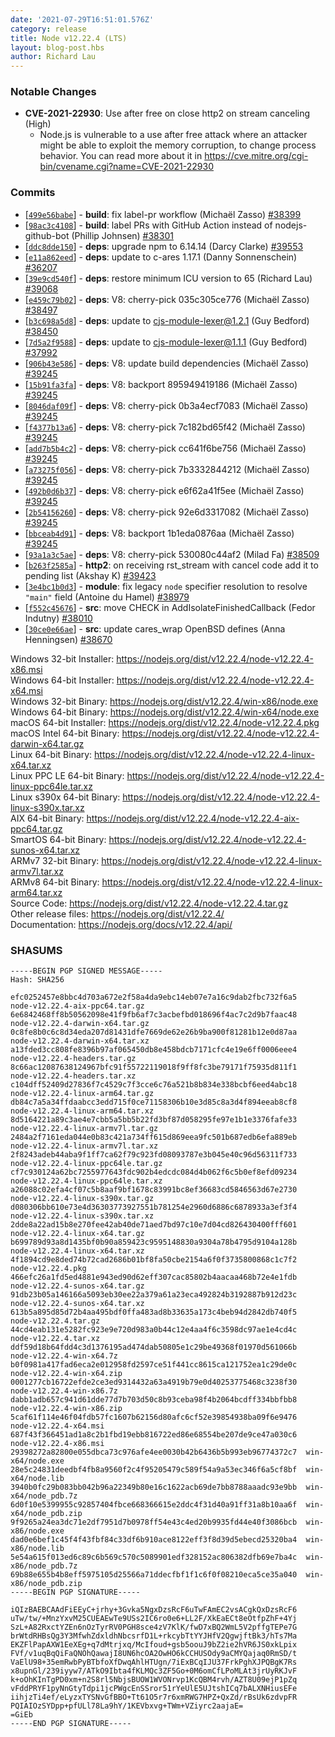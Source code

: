 ```yaml
---
date: '2021-07-29T16:51:01.576Z'
category: release
title: Node v12.22.4 (LTS)
layout: blog-post.hbs
author: Richard Lau
---
```


### Notable Changes

- **CVE-2021-22930**: Use after free on close http2 on stream canceling (High)
  - Node.js is vulnerable to a use after free attack where an attacker might be able to exploit the memory corruption, to change process behavior. You can read more about it in https://cve.mitre.org/cgi-bin/cvename.cgi?name=CVE-2021-22930

### Commits

- [[`499e56babe`](https://github.com/nodejs/node/commit/499e56babe)] - **build**: fix label-pr workflow (Michaël Zasso) [#38399](https://github.com/nodejs/node/pull/38399)
- [[`98ac3c4108`](https://github.com/nodejs/node/commit/98ac3c4108)] - **build**: label PRs with GitHub Action instead of nodejs-github-bot (Phillip Johnsen) [#38301](https://github.com/nodejs/node/pull/38301)
- [[`ddc8dde150`](https://github.com/nodejs/node/commit/ddc8dde150)] - **deps**: upgrade npm to 6.14.14 (Darcy Clarke) [#39553](https://github.com/nodejs/node/pull/39553)
- [[`e11a862eed`](https://github.com/nodejs/node/commit/e11a862eed)] - **deps**: update to c-ares 1.17.1 (Danny Sonnenschein) [#36207](https://github.com/nodejs/node/pull/36207)
- [[`39e9cd540f`](https://github.com/nodejs/node/commit/39e9cd540f)] - **deps**: restore minimum ICU version to 65 (Richard Lau) [#39068](https://github.com/nodejs/node/pull/39068)
- [[`e459c79b02`](https://github.com/nodejs/node/commit/e459c79b02)] - **deps**: V8: cherry-pick 035c305ce776 (Michaël Zasso) [#38497](https://github.com/nodejs/node/pull/38497)
- [[`b3c698a5d8`](https://github.com/nodejs/node/commit/b3c698a5d8)] - **deps**: update to cjs-module-lexer@1.2.1 (Guy Bedford) [#38450](https://github.com/nodejs/node/pull/38450)
- [[`7d5a2f9588`](https://github.com/nodejs/node/commit/7d5a2f9588)] - **deps**: update to cjs-module-lexer@1.1.1 (Guy Bedford) [#37992](https://github.com/nodejs/node/pull/37992)
- [[`906b43e586`](https://github.com/nodejs/node/commit/906b43e586)] - **deps**: V8: update build dependencies (Michaël Zasso) [#39245](https://github.com/nodejs/node/pull/39245)
- [[`15b91fa3fa`](https://github.com/nodejs/node/commit/15b91fa3fa)] - **deps**: V8: backport 895949419186 (Michaël Zasso) [#39245](https://github.com/nodejs/node/pull/39245)
- [[`8046daf09f`](https://github.com/nodejs/node/commit/8046daf09f)] - **deps**: V8: cherry-pick 0b3a4ecf7083 (Michaël Zasso) [#39245](https://github.com/nodejs/node/pull/39245)
- [[`f4377b13a6`](https://github.com/nodejs/node/commit/f4377b13a6)] - **deps**: V8: cherry-pick 7c182bd65f42 (Michaël Zasso) [#39245](https://github.com/nodejs/node/pull/39245)
- [[`add7b5b4c2`](https://github.com/nodejs/node/commit/add7b5b4c2)] - **deps**: V8: cherry-pick cc641f6be756 (Michaël Zasso) [#39245](https://github.com/nodejs/node/pull/39245)
- [[`a73275f056`](https://github.com/nodejs/node/commit/a73275f056)] - **deps**: V8: cherry-pick 7b3332844212 (Michaël Zasso) [#39245](https://github.com/nodejs/node/pull/39245)
- [[`492b0d6b37`](https://github.com/nodejs/node/commit/492b0d6b37)] - **deps**: V8: cherry-pick e6f62a41f5ee (Michaël Zasso) [#39245](https://github.com/nodejs/node/pull/39245)
- [[`2b54156260`](https://github.com/nodejs/node/commit/2b54156260)] - **deps**: V8: cherry-pick 92e6d3317082 (Michaël Zasso) [#39245](https://github.com/nodejs/node/pull/39245)
- [[`bbceab4d91`](https://github.com/nodejs/node/commit/bbceab4d91)] - **deps**: V8: backport 1b1eda0876aa (Michaël Zasso) [#39245](https://github.com/nodejs/node/pull/39245)
- [[`93a1a3c5ae`](https://github.com/nodejs/node/commit/93a1a3c5ae)] - **deps**: V8: cherry-pick 530080c44af2 (Milad Fa) [#38509](https://github.com/nodejs/node/pull/38509)
- [[`b263f2585a`](https://github.com/nodejs/node/commit/b263f2585a)] - **http2**: on receiving rst_stream with cancel code add it to pending list (Akshay K) [#39423](https://github.com/nodejs/node/pull/39423)
- [[`3e4bc1b0d3`](https://github.com/nodejs/node/commit/3e4bc1b0d3)] - **module**: fix legacy `node` specifier resolution to resolve `"main"` field (Antoine du Hamel) [#38979](https://github.com/nodejs/node/pull/38979)
- [[`f552c45676`](https://github.com/nodejs/node/commit/f552c45676)] - **src**: move CHECK in AddIsolateFinishedCallback (Fedor Indutny) [#38010](https://github.com/nodejs/node/pull/38010)
- [[`30ce0e66ae`](https://github.com/nodejs/node/commit/30ce0e66ae)] - **src**: update cares_wrap OpenBSD defines (Anna Henningsen) [#38670](https://github.com/nodejs/node/pull/38670)

Windows 32-bit Installer: https://nodejs.org/dist/v12.22.4/node-v12.22.4-x86.msi \
Windows 64-bit Installer: https://nodejs.org/dist/v12.22.4/node-v12.22.4-x64.msi \
Windows 32-bit Binary: https://nodejs.org/dist/v12.22.4/win-x86/node.exe \
Windows 64-bit Binary: https://nodejs.org/dist/v12.22.4/win-x64/node.exe \
macOS 64-bit Installer: https://nodejs.org/dist/v12.22.4/node-v12.22.4.pkg \
macOS Intel 64-bit Binary: https://nodejs.org/dist/v12.22.4/node-v12.22.4-darwin-x64.tar.gz \
Linux 64-bit Binary: https://nodejs.org/dist/v12.22.4/node-v12.22.4-linux-x64.tar.xz \
Linux PPC LE 64-bit Binary: https://nodejs.org/dist/v12.22.4/node-v12.22.4-linux-ppc64le.tar.xz \
Linux s390x 64-bit Binary: https://nodejs.org/dist/v12.22.4/node-v12.22.4-linux-s390x.tar.xz \
AIX 64-bit Binary: https://nodejs.org/dist/v12.22.4/node-v12.22.4-aix-ppc64.tar.gz \
SmartOS 64-bit Binary: https://nodejs.org/dist/v12.22.4/node-v12.22.4-sunos-x64.tar.xz \
ARMv7 32-bit Binary: https://nodejs.org/dist/v12.22.4/node-v12.22.4-linux-armv7l.tar.xz \
ARMv8 64-bit Binary: https://nodejs.org/dist/v12.22.4/node-v12.22.4-linux-arm64.tar.xz \
Source Code: https://nodejs.org/dist/v12.22.4/node-v12.22.4.tar.gz \
Other release files: https://nodejs.org/dist/v12.22.4/ \
Documentation: https://nodejs.org/docs/v12.22.4/api/

### SHASUMS

```
-----BEGIN PGP SIGNED MESSAGE-----
Hash: SHA256

efc0252457e8bbc4d703a672e2f58a4da9ebc14eb07e7a16c9dab2fbc732f6a5  node-v12.22.4-aix-ppc64.tar.gz
6e6842468ff8b50562098e41f9fb6af7c3acbefbd018696f4ac7c2d9b7faac48  node-v12.22.4-darwin-x64.tar.gz
0c8fe8b0c6c8d34eda207d81431dfe7669de62e26b9ba900f81281b12e0d87aa  node-v12.22.4-darwin-x64.tar.xz
a13fded3cc808fe8396b97af065450db8e458bdcb7171cfc4e19e6ff0006eee4  node-v12.22.4-headers.tar.gz
8c66ac12087638124967bfc91f55722119018f9ff8fc3be79171f75935d811f1  node-v12.22.4-headers.tar.xz
c104dff52409d27836f7c4529c7f3cce6c76a521b8b834e338bcbf6eed4abc18  node-v12.22.4-linux-arm64.tar.gz
db84c7a5a34ffdaabcc3edd715f0ce71158306b10e3d85c8a3d4f894eeab8cf8  node-v12.22.4-linux-arm64.tar.xz
8d5164221a89c3ae4e7cbb5a5bb5b22fd3bf87d058295fe97e1b1e3376fafe33  node-v12.22.4-linux-armv7l.tar.gz
2484a2f7161eda044e0b83c421a734ff615d869eea9fc501b687edb6efa889eb  node-v12.22.4-linux-armv7l.tar.xz
2f8243adeb44aba9f1ff7ca62f79c923fd08093787e3b045e40c96d56311f733  node-v12.22.4-linux-ppc64le.tar.gz
cf7c930124a62bc7255977643fdc902b4edcdc084d4b062f6c5b0ef8efd09234  node-v12.22.4-linux-ppc64le.tar.xz
a26088c02efa4cf07c5b8aaf9bf1678c83991bc8ef36683cd5846563d67e2730  node-v12.22.4-linux-s390x.tar.gz
d080306bb610e73e4d36303773927551b781254e2960d6886c6878933a3ef3f4  node-v12.22.4-linux-s390x.tar.xz
2dde8a22ad15b8e270fee42ab40de71aed7bd97c10e7d04cd826430400fff601  node-v12.22.4-linux-x64.tar.gz
b699789d93a8d1435bf0b90a859423c9595148830a9304a78b4795d9104a128b  node-v12.22.4-linux-x64.tar.xz
4f1894cd9e8ded74b72cad2686b01bf8fa50cbe2154a6f0f3735800868c1c7f2  node-v12.22.4.pkg
466efc26a1fd5ed4881e943ed90d62eff307cac85802b4aacaa468b72e4e1fdb  node-v12.22.4-sunos-x64.tar.gz
91db23b05a146166a5093eb30ee22a379a61a23eca492824b3192887b912d23c  node-v12.22.4-sunos-x64.tar.xz
613b5a895d85d72b4aa495bdf0ffa483ad8b33635a173c4beb94d2842db740f5  node-v12.22.4.tar.gz
44cd4eab131e5282fc923e9e720d983a0b44c12e4aa4f6c3598dc97ae1e4cd4c  node-v12.22.4.tar.xz
ddf59d18b64fdd4c3d1376195ad474dab50805e1c29be49368f01970d561066b  node-v12.22.4-win-x64.7z
b0f0981a417fad6eca2e012958fd2597ce51f441cc8615ca121752ea1c29de0c  node-v12.22.4-win-x64.zip
0001277cb16722efde2ce3ed9314432a63a4919b79e0d40253775468c3238f30  node-v12.22.4-win-x86.7z
dabb1adb657c941d61dde77d7b703d50c8b93ceba98f4b2064bcdff334bbfbb8  node-v12.22.4-win-x86.zip
5caf61f114e46f04fdb57fc1607b62156d80afc6cf52e39854938ba09f6e9476  node-v12.22.4-x64.msi
687f43f366451ad1a8c2b1fbd19ebb816722ed86e68554be207de9ce47a030c6  node-v12.22.4-x86.msi
29398272a82800e055dbca73c976afe4ee0030b42b6436b5b993eb96774372c7  win-x64/node.exe
28e5c24831deedbf4fb8a9560f2c4f95205479c589f54a9a53ec346f6a5cf8bf  win-x64/node.lib
3940b0fc29b083bb042b96a22349b80e16c1622acb69de7bb8788aaadc93e9bb  win-x64/node_pdb.7z
6d0f10e5399955c92857404fbce668366615e2ddc4f31d40a91ff31a8b10aa6f  win-x64/node_pdb.zip
9f9265a24ea3dc71e2df7951d7b0978ff54e43c4ed20b9935fd44e40f3086bcb  win-x86/node.exe
dad0e6bef1c45f4f43fbf84c33df6b910ace8122eff3f8d39d5ebecd25320ba4  win-x86/node.lib
5e54a615f013ed6c89c6b569c570c5089901edf328152ac806382dfb69e7ba4c  win-x86/node_pdb.7z
69b88e655b4b8eff5975105d25566a71ddecfbf1f1c6f0f08210eca5ce35a040  win-x86/node_pdb.zip
-----BEGIN PGP SIGNATURE-----

iQIzBAEBCAAdFiEEyC+jrhy+3Gvka5NgxDzsRcF6uTwFAmEC2vsACgkQxDzsRcF6
uTw/tw/+MnzYxvM25CUEAEwTe9USs2IC6ro0e6+LL2F/XkEaECt8eOtfpZhF+4Yj
SzL+A82RxctYZEn6nOzTyrRV0PGH8sce4zV7KlK/fwD7xBQ2WmL5V2pffgTEPe7G
brWtdRHBsQg3Y3MfwhZdxldhNbcsrfD1L+rkcybTtYYJHfV2QgwjftBk3/hTs7Ma
EKZFlPapAXW1EeXEg+q7dMtrjxq/McIfoud+gsb5oouJ9bZ2ie2hVR6JS0xkLpix
FVf/v1uqBqQiFaQNOhQawajI8UN6hcOA2OwHO6kCCHUSOdy9aCMYQajaq0RmSD/t
VaElU98+35emRwbPyBTbfoXfDwqAhlHTUgn/7iExBCqIJU37FrkPghXJPQBgK7Rs
x8upnGl/239iyyw7/ATkO9Ibta4fKLMQc3ZF5Go+0M6omCfLPoMLAt3jrUyRKJvF
k+oOhKInTgPD0xm+n2S8rl5NbjsBUOW1WVONrvp1KcQBM4rvh/AZT8U09ejP1pZq
vFddPRYF1pyNnGtyTdpi1jcPWgcEnSSror51rYeUlE5UJtshICq7bALXNHiusEFe
iihjzTi4ef/eLyzxTYSNvGfBBO+Tt61O5r7r6xmRWG7HPZ+QxZd/rBsUk6zdvpFR
PQIAIOzSYDpp+pfULl78La9hY/1KEVbxvg+TWm+VZiyrc2aajaE=
=GiEb
-----END PGP SIGNATURE-----

```
